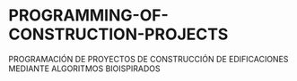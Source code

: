 # PROGRAMMING-OF-CONSTRUCTION-PROJECTS
PROGRAMACIÓN DE PROYECTOS DE CONSTRUCCIÓN DE EDIFICACIONES MEDIANTE ALGORITMOS BIOISPIRADOS
